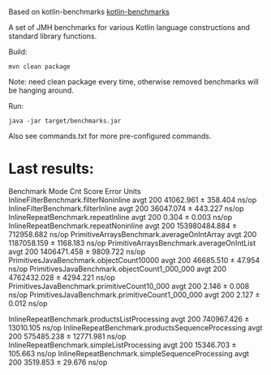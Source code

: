 Based on kotlin-benchmarks [kotlin-benchmarks](https://github.com/JetBrains/kotlin-benchmarks)

A set of JMH benchmarks for various Kotlin language constructions and standard library functions.

Build:
```
mvn clean package
```

Note: need clean package every time, otherwise removed benchmarks will be hanging around.

Run:
```
java -jar target/benchmarks.jar
```

Also see commands.txt for more pre-configured commands.

# Last results:

Benchmark                                        Mode  Cnt          Score        Error  Units
InlineFilterBenchmark.filterNoninline           avgt  200      41062.961 ±    358.404  ns/op
InlineFilterBenchmark.filterInline               avgt  200      36047.074 ±    443.227  ns/op
InlineRepeatBenchmark.repeatInline               avgt  200          0.304 ±      0.003  ns/op
InlineRepeatBenchmark.repeatNoninline            avgt  200  153980484.884 ± 712958.682  ns/op
PrimitiveArraysBenchmark.averageOnIntArray       avgt  200    1187058.159 ±   1168.183  ns/op
PrimitiveArraysBenchmark.averageOnIntList        avgt  200    1406471.458 ±   9809.722  ns/op
PrimitivesJavaBenchmark.objectCount10000         avgt  200      46685.510 ±     47.954  ns/op
PrimitivesJavaBenchmark.objectCount1_000_000     avgt  200    4762432.028 ±   4294.221  ns/op
PrimitivesJavaBenchmark.primitiveCount10_000     avgt  200          2.146 ±      0.008  ns/op
PrimitivesJavaBenchmark.primitiveCount1_000_000  avgt  200          2.127 ±      0.012  ns/op

InlineRepeatBenchmark.productsListProcessing                  avgt  200  740967.426 ± 13010.105  ns/op
InlineRepeatBenchmark.productsSequenceProcessing              avgt  200  575485.238 ± 12771.981  ns/op
InlineRepeatBenchmark.simpleListProcessing                    avgt  200   15346.703 ±   105.663  ns/op
InlineRepeatBenchmark.simpleSequenceProcessing                avgt  200    3519.853 ±    29.676  ns/op